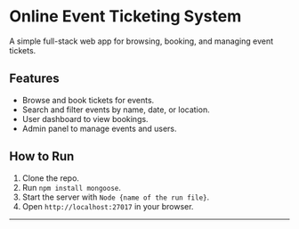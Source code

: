 # Online Event Ticketing System

A simple full-stack web app for browsing, booking, and managing event tickets.

## Features
- Browse and book tickets for events.
- Search and filter events by name, date, or location.
- User dashboard to view bookings.
- Admin panel to manage events and users.

## How to Run
1. Clone the repo.
2. Run `npm install mongoose`.
3. Start the server with `Node {name of the run file}`.
4. Open `http://localhost:27017` in your browser.

---
